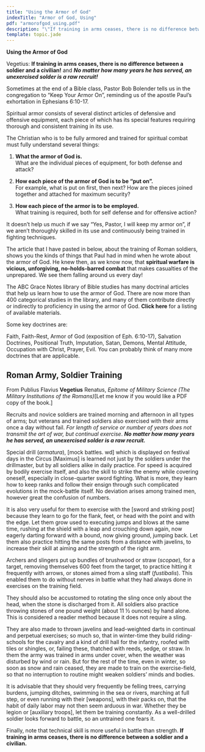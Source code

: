 ```yaml
---
title: "Using the Armor of God"
indexTitle: "Armor of God, Using"
pdf: "armorofgod_using.pdf"
description: "\"If training in arms ceases, there is no difference between a soldier and a civilian! and No matter how many years he has served, an unexercised solder is a raw recruit!\" - Vegetius"
template: topic.jade
---
```



**Using the Armor of God**

Vegetius: **If training in arms ceases, there is no difference between a
soldier and a civilian!** and ***No matter how many years he has served,
an unexercised solder is a raw recruit!***

Sometimes at the end of a Bible class, Pastor Bob Bolender tells us in
the congregation to “Keep Your Armor On”, reminding us of the apostle
Paul’s exhortation in Ephesians 6:10-17.

Spiritual armor consists of several distinct articles of defensive and
offensive equipment, each piece of which has its special features
requiring thorough and consistent training in its use.

The Christian who is to be fully armored and trained for spiritual
combat must fully understand several things:

1.  **What the armor of God is.**   
    What are the individual pieces of equipment, for both defense and
    attack?

2.  **How each piece of the armor of God is to be “put on”.**   
    For example, what is put on first, then next? How are the pieces
    joined together and attached for maximum security?

3.  **How each piece of the armor is to be employed.**   
    What training is required, both for self defense and for offensive
    action?

It doesn’t help us much if we say “Yes, Pastor, I will keep my armor
on”, if we aren’t thoroughly skilled in its use and continuously being
trained in fighting techniques.

The article that I have pasted in below, about the training of Roman
soldiers, shows you the kinds of things that Paul had in mind when he
wrote about the armor of God. He knew then, as we know now, that
**spiritual warfare is vicious, unforgiving, no-holds-barred combat**
that makes casualties of the unprepared. We see them falling around us
every day!

The ABC Grace Notes library of Bible studies has many doctrinal articles
that help us learn how to use the armor of God. There are now more than
400 categorical studies in the library, and many of them contribute
directly or indirectly to proficiency in using the armor of God. **Click
here** for a listing of available materials.

Some key doctrines are:

Faith, Faith-Rest, Armor of God (exposition of Eph. 6:10-17), Salvation
Doctrines, Positional Truth, Imputation, Satan, Demons, Mental Attitude,
Occupation with Christ, Prayer, Evil. You can probably think of many
more doctrines that are applicable.

Roman Army, Soldier Training
----------------------------

From Publius Flavius **Vegetius** Renatus, *Epitome of Military Science
(The Military Institutions of the Romans)*[Let me know if you would like
a PDF copy of the book.]

Recruits and novice soldiers are trained morning and afternoon in all
types of arms; but veterans and trained soldiers also exercised with
their arms once a day without fail. *For length of service or number of
years does not transmit the art of war, but continual exercise*. ***No
matter how many years he has served, an unexercised solder is a raw
recruit.***

Special drill (*armatura*), [mock battles. wd] which is displayed on
festival days in the Circus [Maximus] is learned not just by the
soldiers under the drillmaster, but by all soldiers alike in daily
practice. For speed is acquired by bodily exercise itself, and also the
skill to strike the enemy while covering oneself, especially in
close-quarter sword fighting. What is more, they learn how to keep ranks
and follow their ensign through such complicated evolutions in the
mock-battle itself. No deviation arises among trained men, however great
the confusion of numbers.

It is also very useful for them to exercise with the [sword and striking
post] because they learn to go for the flank, feet, or head with the
point and with the edge. Let them grow used to executing jumps and blows
at the same time, rushing at the shield with a leap and crouching down
again, now eagerly darting forward with a bound, now giving ground,
jumping back. Let them also practice hitting the same posts from a
distance with javelins, to increase their skill at aiming and the
strength of the right arm.

Archers and slingers put up bundles of brushwood or straw (*scopae*),
for a target, removing themselves 600 feet from the target, to practice
hitting it frequently with arrows, or stones aimed from a sling staff
(*fustibalis*). This enabled them to do without nerves in battle what
they had always done in exercises on the training field.

They should also be accustomed to rotating the sling once only about the
head, when the stone is discharged from it. All soldiers also practice
throwing stones of one pound weight (about 11 ½ ounces) by hand alone.
This is considered a readier method because it does not require a sling.

They are also made to thrown javelins and lead-weighted darts in
continual and perpetual exercises; so much so, that in winter-time they
build riding-schools for the cavalry and a kind of drill hall for the
infantry, roofed with tiles or shingles, or, failing these, thatched
with reeds, sedge, or straw. In them the army was trained in arms under
cover, when the weather was disturbed by wind or rain. But for the rest
of the time, even in winter, so soon as snow and rain ceased, they are
made to train on the exercise-field, so that no interruption to routine
might weaken soldiers’ minds and bodies.

It is advisable that they should very frequently be felling trees,
carrying burdens, jumping ditches, swimming in the sea or rivers,
marching at full step, or even running with their [weapons], with their
packs on, that the habit of daily labor may not then seem arduous in
war. Whether they be legion or [auxiliary troops], let them be training
constantly. As a well-drilled soldier looks forward to battle, so an
untrained one fears it.

Finally, note that technical skill is more useful in battle than
strength. **If training in arms ceases, there is no difference between a
soldier and a civilian.**

